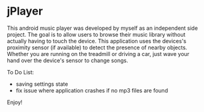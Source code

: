 jPlayer
==================

This android music player was developed by myself as an independent side project.
The goal is to allow users to browse their music library without actually having to touch the device.
This application uses the devices's proximity sensor (if available) to detect the presence of nearby objects.
Whether you are running on the treadmill or driving a car, just wave your hand over the device's sensor to change songs.

To Do List:
- saving settings state
- fix issue where application crashes if no mp3 files are found

Enjoy!
